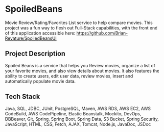 # SpoiledBeans
Movie Review/Rating/Favorites List service to help compare movies. This project was a fun way to flesh out Full-Stack capabilities, with the front end of this application accessible here: https://github.com/Brian-Revature/SpoiledBeansUI

## Project Description
Spoiled Beans is a service that helps you Review movies, organize a list of your favorite movies, and also view details about movies. It also features the ability to create users, edit user data, review movies, insert and automatically populate movie data.

## Tech Stack
Java, SQL, JDBC, JUnit, PostgreSQL, Maven, AWS RDS, AWS EC2, AWS CodeBuild, AWS CodePipeline, Elastic Beanstalk, Mockito, DevOps, DBBeaver, Git, Spring, Spring Boot, Spring Data, S3 Bucket, Spring Security, JavaScript, HTML, CSS, Fetch, AJAX, Tomcat, Node.js, JavaDoc, JSDoc
